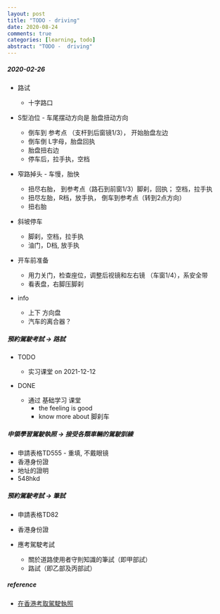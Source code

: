 ```yaml
---
layout: post
title: "TODO - driving"
date: 2020-08-24
comments: true
categories: [learning, todo]
abstract: "TODO -  driving"
---
```


##### 2020-02-26  
* 路试  
    - 十字路口  

* S型泊位 - 车尾摆动方向是 胎盘扭动方向  
    - 倒车到 参考点 （支杆到后窗镜1/3）， 开始胎盘左边
    - 倒车倒 L字母，胎盘回执  
    - 胎盘扭右边
    - 停车后，拉手执，空档  

* 窄路掉头 - 车慢，胎快  
    - 扭尽右胎， 到参考点（路石到前窗1/3）脚刹，回执； 空档，拉手执  
    - 扭尽左胎，R档，放手执， 倒车到参考点（转到2点方向） 
    - 扭右胎

* 斜坡停车  
    - 脚刹，空档，拉手执  
    - 油门，D档, 放手执  


* 开车前准备 
    - 用力关门，检查座位，调整后视镜和左右镜 （车窗1/4），系安全带  
    - 看表盘，右脚压脚刹  

* info 
    - 上下 方向盘  
    - 汽车的离合器？  

##### 預約駕駛考試  -> 路試 
* TODO 
    - 实习课堂 on 2021-12-12    

* DONE  
    - 通过 基础学习 课堂 
        + the feeling is good  
        + know more about 脚刹车  

##### 申領學習駕駛執照  -> 接受各類車輛的駕駛訓練
* 申請表格TD555   - 重填, 不戴眼镜  
* 香港身份證  
* 地址的證明   
* 548hkd  


##### 預約駕駛考試  -> 筆試
* 申請表格TD82  
* 香港身份證  

* 應考駕駛考試  
    - 關於道路使用者守則知識的筆試（即甲部試）
    - 路試（即乙部及丙部試） 


##### reference
* [在香港考取駕駛執照](https://www.gov.hk/tc/residents/transport/drivinglicense/becomeadriver.htm)